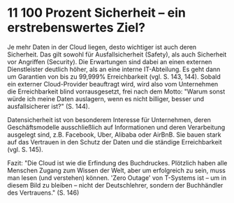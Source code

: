 # 11 100 Prozent Sicherheit – ein erstrebenswertes Ziel?

Je mehr Daten in der Cloud liegen, desto wichtiger ist auch deren Sicherheit.
Das gilt sowohl für Ausfallsicherheit (Safety), als auch Sicherheit vor Angriffen (Security).
Die Erwartungen sind dabei an einen externen Dienstleister deutlich höher, als an eine
interne IT-Abteilung. Es geht dann um Garantien von bis zu 99,999% Erreichbarkeit (vgl. S. 143, 144).
Sobald ein externer Cloud-Provider beauftragt wird, wird also vom Unternehmen die Erreichbarkeit
blind vorrausgesetzt, frei nach dem Motto: "Warum sonst würde ich meine Daten auslagern,
wenn es nicht billiger, besser und ausfallsicherer ist?" (S. 144).

Datensicherheit ist von besonderem Interesse für Unternehmen, deren Geschäftsmodelle ausschließlich
auf Informationen und deren Verarbeitung ausgelegt sind, z.B. Facebook, Uber, Alibaba oder AirBnB.
Sie bauen stark auf das Vertrauen in den Schutz der Daten und die ständige Erreichbarkeit (vgl. S. 145).

Fazit: "Die Cloud ist wie die Erfindung des Buchdruckes. Plötzlich haben alle Menschen Zugang
        zum Wissen der Welt, aber um erfolgreich zu sein, muss man lesen (und verstehen)
        können. 'Zero Outage' von T-Systems ist – um in diesem Bild zu bleiben – nicht der
        Deutschlehrer, sondern der Buchhändler des Vertrauens." (S. 146)
